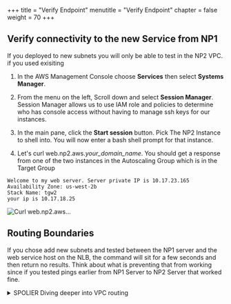 +++
title = "Verify Endpoint"
menutitle = "Verify Endpoint"
chapter = false
weight = 70
+++

## Verify connectivity to the new Service from NP1
If you deployed to new subnets you will only be able to test in the NP2 VPC. if you used exisiting 

1. In the AWS Management Console choose **Services** then select **Systems Manager**.

1. From the menu on the left, Scroll down and select **Session Manager**. Session Manager allows us to use IAM role and policies to determine who has console access without having to manage ssh keys for our instances.

1. In the main pane, click the **Start session** button. Pick The NP2 Instance to shell into. You will now enter a bash shell prompt for that instance.

1. Let's curl web.np2.aws._your_domain_name_. You should get a response from one of the two instances in the Autoscaling Group which is in the Target Group

```
Welcome to my web server. Server private IP is 10.17.23.165
Availability Zone: us-west-2b
Stack Name: tgw2
your ip is 10.17.18.25
```

![Curl web.np2.aws...](../images/plnp2tonp2flow.png)

## Routing Boundaries

If you chose add new subnets and tested between the NP1 server and the web service host on the NLB, the command will sit for a few seconds and then return no results. Think about what is preventing that from working since if you tested pings earlier from NP1 Server to NP2 Server that worked fine.

 <details>
   <summary>SPOLIER Diving deeper into VPC routing</summary><p>

      If you take a look athe addresses resolved when doing a DIG or looking in the console at the new subents that were created, you should have a pretty good hint.

Is it the Transit Gateway Routes?

1. In the AWS Management Console choose **Services** then select **VPC**.

1. From the menu on the left, Scroll down and select **Transit Gateway Routes Tables**.

1. From the table in the main panel select **Red Route Table**. Let's take a look toward the bottom, and click the **Routes** tab.

1. Take a look at the existing routes and see the 0.0.0.0/0 route that is sending data destined for the Non-prod address to the **Datacenter Services VPC**. 

<details>
  <summary>Is it the Transit Gateway Routes?</summary>

  Partially it is. The 0.0.0.0/0 route would send the traffic to the Datacenter Services VPC and then to the NAT gateway, but after that it would get lost, as 100.64.0.0/10 is not a valid Internet route, and we have no internal route that covers it.
</details>

<details>
  <summary>Is it the Subnet Route Table?</summary>

  Nope, the 0.0.0.0/0 route would send the traffic to the Transit Gateway and thats the direction we want it to go.
</details>

1. In the AWS Management Console choose **Services** then select **Systems Manager**.

1. From the menu on the left, Scroll down and select **Session Manager**. Session Manager allows us to use IAM role and policies to determine who has console access without having to manage ssh keys for our instances.

1. In the main pane, click the **Start session** button. Pick The NP1 Instance to shell into. You will now enter a bash shell prompt for that instance.

1. Let's dig web.np2.aws._your_domain_name_. You should get a response with the IP addresses of the Network Load Balancer.

Request:
```
dig web.np2.aws.seib.com
```

Results:
```
sh-4.2$ dig web.np2.aws.seib.com

; <<>> DiG 9.9.4-RedHat-9.9.4-61.amzn2.1.1 <<>> web.np2.aws.seib.com
;; global options: +cmd
;; Got answer:
;; ->>HEADER<<- opcode: QUERY, status: NOERROR, id: 37550
;; flags: qr rd ra; QUERY: 1, ANSWER: 4, AUTHORITY: 0, ADDITIONAL: 1

;; OPT PSEUDOSECTION:
; EDNS: version: 0, flags:; udp: 4096
;; QUESTION SECTION:
;web.np2.aws.seib.com.          IN      A

;; ANSWER SECTION:
web.np2.aws.seib.com.   60      IN      A       100.64.3.101
web.np2.aws.seib.com.   60      IN      A       100.64.4.229
web.np2.aws.seib.com.   60      IN      A       100.64.1.18
web.np2.aws.seib.com.   60      IN      A       100.64.2.246

;; Query time: 2 msec
;; SERVER: 10.16.0.2#53(10.16.0.2)
;; WHEN: Mon May 13 15:14:49 UTC 2019
;; MSG SIZE  rcvd: 113
```


